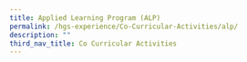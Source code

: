 ```yaml
---
title: Applied Learning Program (ALP)
permalink: /hgs-experience/Co-Curricular-Activities/alp/
description: ""
third_nav_title: Co Curricular Activities
---
```

